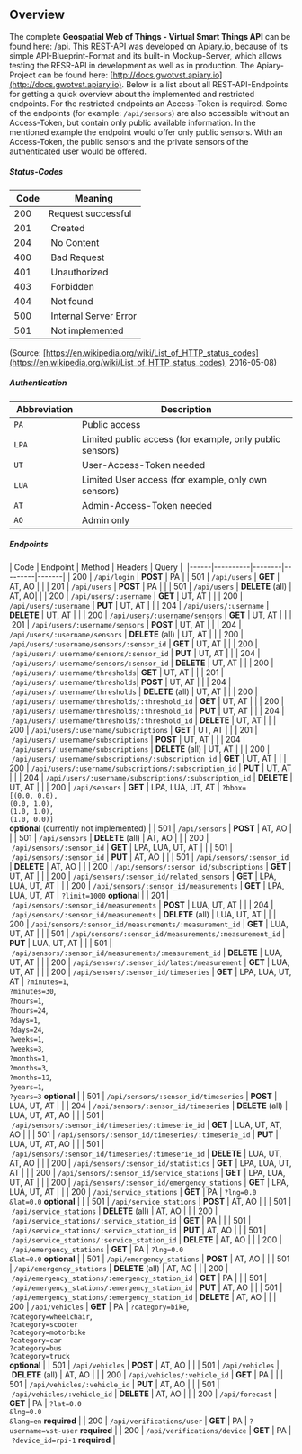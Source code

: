 ## Overview

The complete **Geospatial Web of Things - Virtual Smart Things API** can be found here: [/api](/api).
This REST-API was developed on [Apiary.io](https://apiary.io), because of its simple API-Blueprint-Format and its built-in Mockup-Server, which allows testing the RESR-API in development as well as in production. The Apiary-Project can be found here: [http://docs.gwotvst.apiary.io](http://docs.gwotvst.apiary.io).
Below is a list about all REST-API-Endpoints for getting a quick overview about the implemented and restricted endpoints. For the restricted endpoints an Access-Token is required. Some of the endpoints (for example: `/api/sensors`) are also accessible without an Access-Token, but contain only public available information. In the mentioned example the endpoint would offer only public sensors. With an Access-Token, the public sensors and the private sensors of the authenticated user would be offered.

##### Status-Codes

| Code | Meaning |
|------|---------|
| <span class="green">200</span> | Request successful |
| <span class="green">201</span> | Created |
| <span class="green">204</span> | No Content |
| <span class="red">400</span> | Bad Request |
| <span class="red">401</span> | Unauthorized |
| <span class="red">403</span> | Forbidden |
| <span class="red">404</span> | Not found |
| <span class="red">500</span> | Internal Server Error |
| <span class="blue">501</span> | Not implemented |

(Source: [https://en.wikipedia.org/wiki/List_of_HTTP_status_codes](https://en.wikipedia.org/wiki/List_of_HTTP_status_codes), 2016-05-08)


##### Authentication

| Abbreviation | Description |
|--------------|-------------|
| `PA` | Public access |
| `LPA` | Limited public access (for example, only public sensors) |
| `UT` | User-Access-Token needed |
| `LUA` | Limited User access (for example, only own sensors) |
| `AT` | Admin-Access-Token needed |
| `AO` | Admin only |


##### Endpoints

| Code | Endpoint | Method | Headers | Query | 
|------|----------|--------|---------|-------|
| <span class="green">200</span> | `/api/login` | **POST** | PA |
| <span class="blue">501</span> | `/api/users` | **GET** | AT, AO | |
| <span class="green">201</span> | `/api/users` | **POST** | PA | |
| <span class="blue">501</span> | `/api/users` | **DELETE** (all) | AT, AO| |
| <span class="green">200</span> | `/api/users/:username` | **GET** | UT, AT | |
| <span class="green">200</span> | `/api/users/:username` | **PUT** | UT, AT | |
| <span class="green">204</span> | `/api/users/:username` | **DELETE** | UT, AT | |
| <span class="green">200</span> | `/api/users/:username/sensors` | **GET** | UT, AT | |
| <span class="green">201</span> | `/api/users/:username/sensors` | **POST** | UT, AT | |
| <span class="green">204</span> | `/api/users/:username/sensors` | **DELETE** (all) | UT, AT | |
| <span class="green">200</span> | `/api/users/:username/sensors/:sensor_id` | **GET** | UT, AT | |
| <span class="green">200</span> | `/api/users/:username/sensors/:sensor_id` | **PUT** | UT, AT | |
| <span class="green">204</span> | `/api/users/:username/sensors/:sensor_id` | **DELETE** | UT, AT | |
| <span class="green">200</span> | `/api/users/:username/thresholds`| **GET** | UT, AT | |
| <span class="green">201</span> | `/api/users/:username/thresholds`| **POST** | UT, AT | |
| <span class="green">204</span> | `/api/users/:username/thresholds` | **DELETE** (all) | UT, AT | |
| <span class="green">200</span> | `/api/users/:username/thresholds/:threshold_id` | **GET** | UT, AT | |
| <span class="green">200</span> | `/api/users/:username/thresholds/:threshold_id` | **PUT** | UT, AT | |
| <span class="green">204</span> | `/api/users/:username/thresholds/:threshold_id` | **DELETE** | UT, AT | |
| <span class="green">200</span> | `/api/users/:username/subscriptions` | **GET** | UT, AT | |
| <span class="green">201</span> | `/api/users/:username/subscriptions` | **POST** | UT, AT | |
| <span class="green">204</span> | `/api/users/:username/subscriptions` | **DELETE** (all) | UT, AT | |
| <span class="green">200</span> | `/api/users/:username/subscriptions/:subscription_id` | **GET** | UT, AT | |
| <span class="green">200</span> | `/api/users/:username/subscriptions/:subscription_id` | **PUT** | UT, AT | |
| <span class="green">204</span> | `/api/users/:username/subscriptions/:subscription_id` | **DELETE** | UT, AT | |
| <span class="green">200</span> | `/api/sensors` | **GET** | LPA, LUA, UT, AT | `?bbox=` <br> `[(0.0, 0.0),` <br> `(0.0, 1.0),` <br> `(1.0, 1.0),` <br> `(1.0, 0.0)]` <br> **optional** (currently not implemented) |
| <span class="blue">501</span> | `/api/sensors` | **POST** | AT, AO | |
| <span class="blue">501</span> | `/api/sensors` | **DELETE** (all) | AT, AO  | |
| <span class="green">200</span> | `/api/sensors/:sensor_id` | **GET** | LPA, LUA, UT, AT | |
| <span class="blue">501</span> | `/api/sensors/:sensor_id` | **PUT** | AT, AO | |
| <span class="blue">501</span> | `/api/sensors/:sensor_id` | **DELETE** | AT, AO | |
| <span class="green">200</span> | `/api/sensors/:sensor_id/subscriptions` | **GET** | UT, AT | |
| <span class="green">200</span> | `/api/sensors/:sensor_id/related_sensors` | **GET** | LPA, LUA, UT, AT | |
| <span class="green">200</span> | `/api/sensors/:sensor_id/measurements` | **GET** | LPA, LUA, UT, AT | `?limit=1000` **optional** |
| <span class="green">201</span> | `/api/sensors/:sensor_id/measurements` | **POST** | LUA, UT, AT | |
| <span class="green">204</span> | `/api/sensors/:sensor_id/measurements` | **DELETE** (all) | LUA, UT, AT | |
| <span class="green">200</span> | `/api/sensors/:sensor_id/measurements/:measurement_id` | **GET** | LUA, UT, AT | |
| <span class="blue">501</span> | `/api/sensors/:sensor_id/measurements/:measurement_id` | **PUT** | LUA, UT, AT | |
| <span class="blue">501</span> | `/api/sensors/:sensor_id/measurements/:measurement_id` | **DELETE** | LUA, UT, AT | |
| <span class="green">200</span> | `/api/sensors/:sensor_id/latest/measurement` | **GET** | LUA, UT, AT | |
| <span class="green">200</span> | `/api/sensors/:sensor_id/timeseries` | **GET** | LPA, LUA, UT, AT | `?minutes=1`, <br> `?minutes=30`, <br> `?hours=1`, <br> `?hours=24`, <br> `?days=1`, <br> `?days=24`, <br>`?weeks=1`, <br>`?weeks=3`, <br> `?months=1`, <br> `?months=3`, <br> `?months=12`, <br> `?years=1`, <br> `?years=3` **optional** |
| <span class="blue">501</span> | `/api/sensors/:sensor_id/timeseries` | **POST** | LUA, UT, AT | |
| <span class="green">204</span> | `/api/sensors/:sensor_id/timeseries` | **DELETE** (all) | LUA, UT, AT, AO | |
| <span class="blue">501</span> | `/api/sensors/:sensor_id/timeseries/:timeserie_id` | **GET** | LUA, UT, AT, AO | |
| <span class="blue">501</span> | `/api/sensors/:sensor_id/timeseries/:timeserie_id` | **PUT** | LUA, UT, AT, AO | |
| <span class="blue">501</span> | `/api/sensors/:sensor_id/timeseries/:timeserie_id` | **DELETE** | LUA, UT, AT, AO | |
| <span class="green">200</span> | `/api/sensors/:sensor_id/statistics` | **GET** | LPA, LUA, UT, AT | |
| <span class="green">200</span> | `/api/sensors/:sensor_id/service_stations` | **GET** | LPA, LUA, UT, AT | |
| <span class="green">200</span> | `/api/sensors/:sensor_id/emergency_stations` | **GET** | LPA, LUA, UT, AT | |
| <span class="green">200</span> | `/api/service_stations` | **GET** | PA | `?lng=0.0` <br> `&lat=0.0` **optional** | |
| <span class="blue">501</span> | `/api/service_stations` | **POST** | AT, AO | |
| <span class="blue">501</span> | `/api/service_stations` | **DELETE** (all) | AT, AO | |
| <span class="green">200</span> | `/api/service_stations/:service_station_id` | **GET** | PA | |
| <span class="blue">501</span> | `/api/service_stations/:service_station_id` | **PUT** | AT, AO | |
| <span class="blue">501</span> | `/api/service_stations/:service_station_id` | **DELETE** | AT, AO | |
| <span class="green">200</span> | `/api/emergency_stations` | **GET** | PA | `?lng=0.0` <br> `&lat=0.0` **optional** |
| <span class="blue">501</span> | `/api/emergency_stations` | **POST** | AT, AO | |
| <span class="blue">501</span> | `/api/emergency_stations` | **DELETE** (all) | AT, AO | |
| <span class="green">200</span> | `/api/emergency_stations/:emergency_station_id` | **GET** | PA | |
| <span class="blue">501</span> | `/api/emergency_stations/:emergency_station_id` | **PUT** | AT, AO | |
| <span class="blue">501</span> | `/api/emergency_stations/:emergency_station_id` | **DELETE** | AT, AO | |
| <span class="green">200</span> | `/api/vehicles` | **GET** | PA | `?category=bike`, <br> `?category=wheelchair`, <br> `?category=scooter` <br> `?category=motorbike` <br> `?category=car` <br> `?category=bus` <br> `?category=truck` <br> **optional** |
| <span class="blue">501</span> | `/api/vehicles` | **POST** | AT, AO | |
| <span class="blue">501</span> | `/api/vehicles` | **DELETE** (all) | AT, AO | |
| <span class="green">200</span> | `/api/vehicles/:vehicle_id` | **GET** | PA | |
| <span class="blue">501</span> | `/api/vehicles/:vehicle_id` | **PUT** | AT, AO | |
| <span class="blue">501</span> | `/api/vehicles/:vehicle_id` | **DELETE** | AT, AO | |
| <span class="green">200</span> | `/api/forecast` | **GET** | PA | `?lat=0.0` <br> `&lng=0.0` <br> `&lang=en` **required** |
| <span class="green">200</span> | `/api/verifications/user` | **GET** | PA | `?username=vst-user` **required** |
| <span class="green">200</span> | `/api/verifications/device` | **GET** | PA | `?device_id=rpi-1` **required** |
